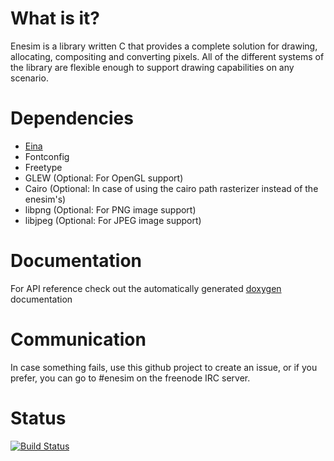 What is it?
===========
Enesim is a library written C that provides a complete solution for drawing, allocating, compositing and converting pixels.
All of the different systems of the library are flexible enough to support drawing capabilities on any scenario.

Dependencies
============
+ [Eina](http://www.enlightenment.org)
+ Fontconfig
+ Freetype
+ GLEW (Optional: For OpenGL support)
+ Cairo (Optional: In case of using the cairo path rasterizer instead of the enesim's)
+ libpng (Optional: For PNG image support)
+ libjpeg (Optional: For JPEG image support)

Documentation
=============
For API reference check out the automatically generated [doxygen](https://turran.github.io/enesim/docs/index.html) documentation

Communication
=============
In case something fails, use this github project to create an issue, or if you prefer, you can go to #enesim on the freenode IRC server.

Status
======
[![Build Status](https://drone.io/github.com/turran/enesim/status.png)](https://drone.io/github.com/turran/enesim/latest)

